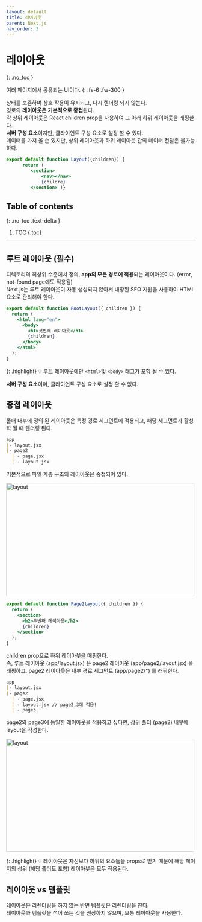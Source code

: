 ```yaml
---
layout: default
title: 레이아웃
parent: Next.js
nav_order: 3
---
```



# 레이아웃
{: .no_toc }

여러 페이지에서 공유되는 UI이다. 
{: .fs-6 .fw-300 }

상태를 보존하며 상호 작용이 유지되고, 다시 렌더링 되지 않는다. <br/>
경로의 **레이아웃은 기본적으로 중첩**된다. <br/>
각 상위 레이아웃은 React children prop을 사용하여 그 아래 하위 레이아웃을 래핑한다. <br/>
**서버 구성 요소**이지만, 클라이언트 구성 요소로 설정 할 수 있다. <br/>
데이터를 가져 올 순 있지만, 상위 레이아웃과 하위 레이아웃 간의 데이터 전달은 불가능하다. <br/>

```jsx
export default function Layout({children}) {
      return (
         <section>
             <nav></nav>
             {childre}
         </section> )}
```



## Table of contents
{: .no_toc .text-delta }

1. TOC
{:toc}

---


## 루트 레이아웃 (필수)

디렉토리의 최상위 수준에서 정의, **app의 모든 경로에 적용**되는 레이아웃이다. (error, not-found page에도 적용됨) <br/>
Next.js는 루트 레이아웃이 자동 생성되지 않아서 내장된 SEO 지원을 사용하여 HTML 요소로 관리해야 한다. 

```jsx
export default function RootLayout({ children }) {
  return (
    <html lang="en">
      <body>
        <h1>첫번째 레이아웃</h1>
        {children}
      </body>
    </html>
  );
}
```

{: .highlight}
💡 루트 레이아웃에만 `<html>`및 `<body>` 태그가 포함 될 수 있다. 

**서버 구성 요소**이며, 클라이언트 구성 요소로 설정 할 수 없다. 

## 중첩 레이아웃 

폴더 내부에 정의 된 레이아웃은 특정 경로 세그먼트에 적용되고, 해당 세그먼트가 활성화 될 때 렌더링 된다. <br/>

```markdown
app
|- layout.jsx
|- page2
  | - page.jsx
  | - layout.jsx
```

기본적으로 파일 계층 구조의 레이아웃은 중첩되어 있다. 


<img src="../../../assets/images/layout1.png" alt="layout" aria-label="layout Image" width="500" height="300">

```jsx
export default function Page2layout({ children }) {
  return (
    <section>
      <h2>두번째 레이아웃</h2>
      {children}
    </section>
  );
}
```
children prop으로 하위 레이아웃을 매핑한다. <br/>
즉, 루트 레이아웃 (app/layout.jsx) 은 page2 레이아웃 (app/page2/layout.jsx) 을 래핑하고, page2 레이아웃은 내부 경로 
세그먼트 (app/page2/*) 를 래핑한다. 


```markdown
app
|- layout.jsx
|- page2
  | - page.jsx
  | - layout.jsx // page2,3에 적용!
  | - page3
```

page2와 page3에 동일한 레이아웃을 적용하고 싶다면, 상위 폴더 (page2) 내부에 layout을 작성한다. 

<img src="../../../assets/images/layout2.png" alt="layout" aria-label="layout Image" width="500" height="300">


{: .highlight}
💡 레이아웃은 자신보다 하위의 요소들을 props로 받기 때문에 해당 페이지의 상위 (해당 폴더도 포함) 레이아웃은 모두 적용된다. 

## 레이아웃 vs 템플릿 

레이아웃은 리렌더링을 하지 않는 반면 템플릿은 리렌더링을 한다. <br/>
레이아웃과 템플릿을 섞어 쓰는 것을 권장하지 않으며, 보통 레이아웃을 사용한다. 